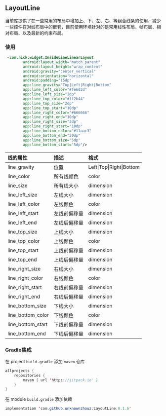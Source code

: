 ## LayoutLine

当前库提供了在一些常用的布局中增加上、下、左、右、等组合线条的使用，减少一些控件在对线布局中的嵌套，目前使用环境针对的是常用线性布局、帧布局、相对布局、以及最新的约束布局。

### 使用

```xml
 <com.nick.widget.InsideLineLinearLayout
        android:layout_width="match_parent"
        android:layout_height="wrap_content"
        android:gravity="center_vertical"
        android:orientation="horizontal"
        android:padding="15dp"
        app:line_gravity="Top|Left|Right|Bottom"
        app:line_left_color="#fe6d2d"
        app:line_left_size="2dp"
        app:line_top_color="#ff2b44"
        app:line_top_size="2dp"
        app:line_top_start="10dp"
        app:line_right_color="#666666"
        app:line_right_end="10dp"
        app:line_right_size="3dp"
        app:line_right_start="10dp"
        app:line_bottom_color="#11aac3"
        app:line_bottom_end="20dp"
        app:line_bottom_size="5dp"
        app:line_bottom_start="5dp"/>

```

| 线的属性      | 描述             | 格式 |
| :--------    | :-------------------     | :--------    |
| line_gravity | 位置 | Left\|Top\|Right\|Bottom |
| line_color   | 所有线颜色               | color |
| line_size    | 所有线大小            | dimension |
| line_left_size  | 左线大小             | dimension |
| line_left_color | 左线颜色             | color |
| line_left_start | 左线前偏移量         | dimension |
| line_left_end   | 左线后偏移量         | dimension |
| line_top_size  | 上线大小             | dimension |
| line_top_color | 上线颜色             | color |
| line_top_start | 上线前偏移量          | dimension |
| line_top_end   | 上线后偏移量          | dimension |
| line_right_size  | 右线大小           | dimension |
| line_right_color | 右线颜色           | color |
| line_right_start | 右线前偏移量        | dimension |
| line_right_end   | 右线后偏移量        | dimension |
| line_bottom_size  | 下线大小          | dimension |
| line_bottom_color | 下线颜色          | color |
| line_bottom_start | 下线前偏移量       | dimension |
| line_bottom_end   | 下线后偏移量       | dimension |

### Gradle集成

在 project `build.gradle` 添加 `maven` 仓库

```java
allprojects {
    repositories {
        maven { url 'https://jitpack.io' }
    }
}
```

在 module `build.gradle` 添加依赖

```java
implementation 'com.github.unknownzhouz:LayoutLine:0.1.6'
```